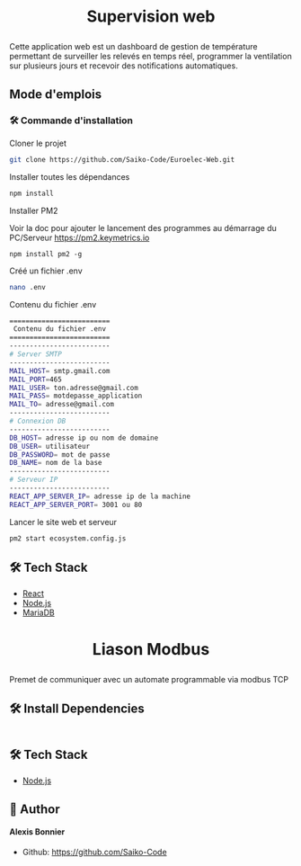  # <p align="center">Supervision web</p>
       
Cette application web est un dashboard de gestion de température permettant de surveiller les relevés en temps réel, programmer la ventilation sur plusieurs jours et recevoir des notifications automatiques.

## Mode d'emplois

### 🛠️ Commande d'installation
Cloner le projet
```bash
git clone https://github.com/Saiko-Code/Euroelec-Web.git
```
Installer toutes les dépendances
```bash
npm install
```
Installer PM2

Voir la doc pour ajouter le lancement des programmes au démarrage du PC/Serveur
https://pm2.keymetrics.io
```
npm install pm2 -g
```
Créé un fichier .env
```bash
nano .env
```
Contenu du fichier .env
```bash
=========================
 Contenu du fichier .env
=========================
-------------------------
# Server SMTP
-------------------------
MAIL_HOST= smtp.gmail.com
MAIL_PORT=465
MAIL_USER= ton.adresse@gmail.com
MAIL_PASS= motdepasse_application
MAIL_TO= adresse@gmail.com
-------------------------
# Connexion DB
-------------------------
DB_HOST= adresse ip ou nom de domaine
DB_USER= utilisateur
DB_PASSWORD= mot de passe 
DB_NAME= nom de la base
-------------------------
# Serveur IP
-------------------------
REACT_APP_SERVER_IP= adresse ip de la machine
REACT_APP_SERVER_PORT= 3001 ou 80 
```
Lancer le site web et serveur
```bash
pm2 start ecosystem.config.js
```
## 🛠️ Tech Stack
- [React](https://reactjs.org/)
- [Node.js](https://nodejs.org/fr)
- [MariaDB](https://mariadb.org)


# <p align="center">Liason Modbus</p>
  Premet de communiquer avec un automate programmable via modbus TCP

## 🛠️ Install Dependencies    
```bash

```
        
## 🛠️ Tech Stack
- [Node.js](https://nodejs.org/fr)
    
   
## 🙇 Author
#### Alexis Bonnier
- Github: https://github.com/Saiko-Code
         
    
